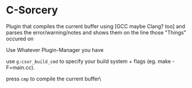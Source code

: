 # C-Sorcery

Plugin that compiles the current buffer using [GCC maybe Clang? too] and parses the error/warning/notes
and shows them on the line those "Things" occured on

Use Whatever Plugin-Manager you have

use `g:csor_build_cmd` to specify your build system + flags (eg. make -F=main.cc).

press `cmp` to compile the current buffer\
